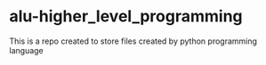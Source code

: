 # alu-higher_level_programming
This is a repo created to store files created by python programming language
